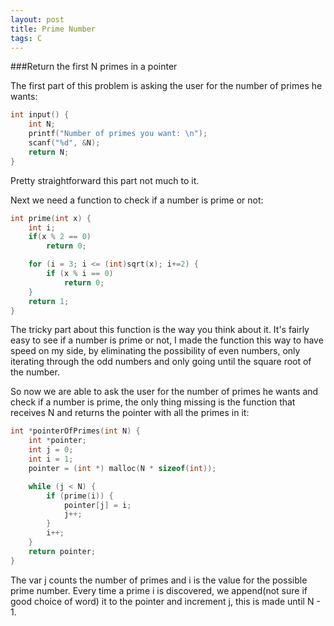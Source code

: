 ```yaml
---
layout: post
title: Prime Number
tags: C
---
```

###Return the first N primes in a pointer

The first part of this problem is asking the user for the number of primes he wants:

```c
int input() {
    int N;
    printf("Number of primes you want: \n");
    scanf("%d", &N);
    return N;
}
```

Pretty straightforward this part not much to it.   

Next we need a function to check if a number is prime or not:

```c
int prime(int x) {
    int i;
    if(x % 2 == 0)
        return 0;

    for (i = 3; i <= (int)sqrt(x); i+=2) {
        if (x % i == 0)
            return 0;
    }
    return 1;
}
```
The tricky part about this function is the way you think about it. It's fairly easy to see if a number is prime or not, I made the function this way to have speed on my side, by eliminating the possibility of even numbers, only iterating through the odd numbers and only going until the square root of the number.

So now we  are able to ask the user for the number of primes he wants and check if a number is prime, the only thing missing is the function that receives N and returns the pointer with all the primes in it:

```c
int *pointerOfPrimes(int N) {
    int *pointer;
    int j = 0;
    int i = 1;
    pointer = (int *) malloc(N * sizeof(int));

    while (j < N) {
        if (prime(i)) {
            pointer[j] = i;
            j++;
        }
        i++;
    }
    return pointer;
}

```

The var j counts the number of primes and i is the value for the possible prime number. Every time a prime i is discovered, we append(not sure if good choice of word) it to the pointer and increment j, this is made until N - 1.
